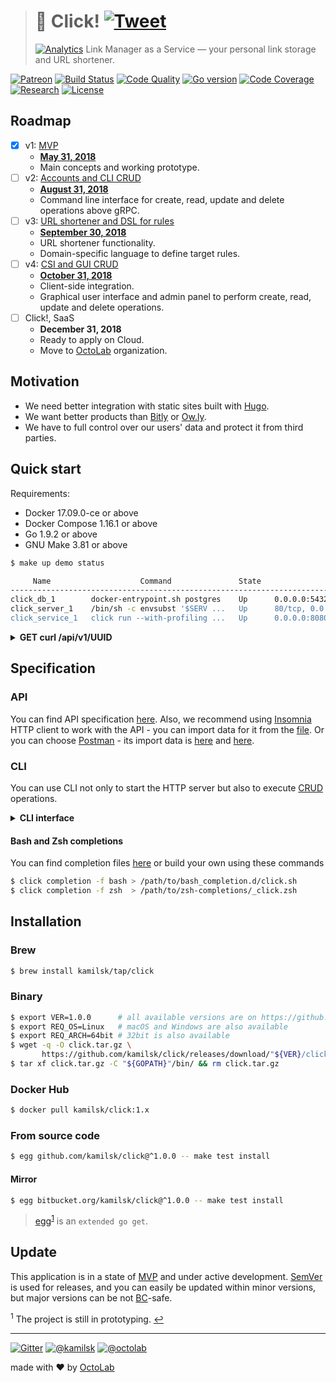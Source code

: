 > # 🔗 Click! [![Tweet][icon_twitter]][publish_twitter]
> [![Analytics][pixel_analytics]][page_promo]
> Link Manager as a Service &mdash; your personal link storage and URL shortener.

[![Patreon][icon_patreon]][page_patreon]
[![Build Status][status_build]][page_build]
[![Code Quality][status_quality]][page_quality]
[![Go version][status_go_min]][page_build]
[![Code Coverage][status_coverage]][page_quality]
[![Research][status_research]][page_research]
[![License][icon_license]][page_license]

## Roadmap

- [x] v1: [MVP][project_v1]
  - [**May 31, 2018**][milestone_v1]
  - Main concepts and working prototype.
- [ ] v2: [Accounts and CLI CRUD][project_v2]
  - [**August 31, 2018**][milestone_v2]
  - Command line interface for create, read, update and delete operations above gRPC.
- [ ] v3: [URL shortener and DSL for rules][project_v3]
  - [**September 30, 2018**][milestone_v3]
  - URL shortener functionality.
  - Domain-specific language to define target rules.
- [ ] v4: [CSI and GUI CRUD][project_v4]
  - [**October 31, 2018**][milestone_v4]
  - Client-side integration.
  - Graphical user interface and admin panel to perform create, read, update and delete operations.
- [ ] Click!, SaaS
  - **December 31, 2018**
  - Ready to apply on Cloud.
  - Move to [OctoLab](https://github.com/octolab/) organization.

## Motivation

- We need better integration with static sites built with [Hugo](https://gohugo.io/).
- We want better products than [Bitly](https://bitly.com/) or [Ow.ly](http://ow.ly/).
- We have to full control over our users' data and protect it from third parties.

## Quick start

Requirements:

- Docker 17.09.0-ce or above
- Docker Compose 1.16.1 or above
- Go 1.9.2 or above
- GNU Make 3.81 or above

```bash
$ make up demo status

     Name                    Command               State                                  Ports
-------------------------------------------------------------------------------------------------------------------------------
click_db_1        docker-entrypoint.sh postgres    Up      0.0.0.0:5432->5432/tcp
click_server_1    /bin/sh -c envsubst '$SERV ...   Up      80/tcp, 0.0.0.0:80->8080/tcp
click_service_1   click run --with-profiling ...   Up      0.0.0.0:8080->80/tcp, 0.0.0.0:8090->8090/tcp, 0.0.0.0:8091->8091/tcp
```

<details>
<summary><strong>GET curl /api/v1/UUID</strong></summary>

```bash
$ curl http://localhost:8080/api/v1/10000000-2000-4000-8000-160000000005
# {
#   "id": "10000000-2000-4000-8000-160000000005",
#   "name": "Click! - Link Manager as a Service",
#   "status": "active",
#   "aliases": [
#     {
#       "id": 1,
#       "namespace": "global",
#       "urn": "github/click"
#     },
#     {
#       "id": 7,
#       "namespace": "global",
#       "urn": "github/click!"
#     }
#   ],
#   "targets": [
#     {
#       "id": 1,
#       "uri": "https://github.com/kamilsk/click",
#       "rule": {
#         "description": "Project location",
#         "tags": ["src"]
#       }
#     },
#     {
#       "id": 2,
#       "uri": "https://kamilsk.github.io/click/",
#       "rule": {
#         "description": "Promotion page",
#         "alias": 7,
#         "tags": ["promo"],
#         "match": 1
#       }
#     }
#   ]
# }
$ curl -v http://localhost:8080/github/click!
# > GET /github/click! HTTP/1.1
# > Host: localhost:8080
# > User-Agent: curl/7.54.0
# > Accept: */*
# >
# < HTTP/1.1 302 Found
# < Location: https://kamilsk.github.io/click/
# < Date: Sat, 05 May 2018 09:34:47 GMT
# < Content-Length: 0
# <
```
</details>

## Specification

### API

You can find API specification [here](env/client/rest.http). Also, we recommend using [Insomnia](https://insomnia.rest/)
HTTP client to work with the API - you can import data for it from the [file](env/client/insomnia.json).
Or you can choose [Postman](https://www.getpostman.com/) - its import data is [here](env/client/postman.json) and
[here](env/client/postman.env.json).

### CLI

You can use CLI not only to start the HTTP server but also to execute
[CRUD](https://en.wikipedia.org/wiki/Create,_read,_update_and_delete) operations.

<details>
<summary><strong>CLI interface</strong></summary>

```bash
$ click --help
Click!

Usage:
  click [command]

Available Commands:
  completion  Print Bash or Zsh completion
  ctl         Communicate with Click! server via gRPC
  help        Help about any command
  migrate     Apply database migration
  run         Start HTTP server
  version     Show application version

Flags:
  -h, --help   help for click

Use "click [command] --help" for more information about a command.
```
</details>

#### Bash and Zsh completions

You can find completion files [here](https://github.com/kamilsk/shared/tree/dotfiles/bash_completion.d) or
build your own using these commands

```bash
$ click completion -f bash > /path/to/bash_completion.d/click.sh
$ click completion -f zsh  > /path/to/zsh-completions/_click.zsh
```

## Installation

### Brew

```bash
$ brew install kamilsk/tap/click
```

### Binary

```bash
$ export VER=1.0.0      # all available versions are on https://github.com/kamilsk/click/releases/
$ export REQ_OS=Linux   # macOS and Windows are also available
$ export REQ_ARCH=64bit # 32bit is also available
$ wget -q -O click.tar.gz \
       https://github.com/kamilsk/click/releases/download/"${VER}/click_${VER}_${REQ_OS}-${REQ_ARCH}".tar.gz
$ tar xf click.tar.gz -C "${GOPATH}"/bin/ && rm click.tar.gz
```

### Docker Hub

```bash
$ docker pull kamilsk/click:1.x
```

### From source code

```bash
$ egg github.com/kamilsk/click@^1.0.0 -- make test install
```

#### Mirror

```bash
$ egg bitbucket.org/kamilsk/click@^1.0.0 -- make test install
```

> [egg](https://github.com/kamilsk/egg)<sup id="anchor-egg">[1](#egg)</sup> is an `extended go get`.

## Update

This application is in a state of [MVP](https://en.wikipedia.org/wiki/Minimum_viable_product) and under active
development. [SemVer](https://semver.org/) is used for releases, and you can easily be updated within minor versions,
but major versions can be not [BC](https://en.wikipedia.org/wiki/Backward_compatibility)-safe.

<sup id="egg">1</sup> The project is still in prototyping. [↩](#anchor-egg)

---

[![Gitter][icon_gitter]](https://gitter.im/kamilsk/click)
[![@kamilsk][icon_tw_author]](https://twitter.com/ikamilsk)
[![@octolab][icon_tw_sponsor]](https://twitter.com/octolab_inc)

made with ❤️ by [OctoLab](https://www.octolab.org/)

[icon_gitter]:     https://badges.gitter.im/Join%20Chat.svg
[icon_license]:    https://img.shields.io/badge/license-MIT-blue.svg
[icon_patreon]:    https://img.shields.io/badge/patreon-donate-orange.svg
[icon_tw_author]:  https://img.shields.io/badge/author-%40kamilsk-blue.svg
[icon_tw_sponsor]: https://img.shields.io/badge/sponsor-%40octolab-blue.svg
[icon_twitter]:    https://img.shields.io/twitter/url/http/shields.io.svg?style=social

[page_build]:      https://travis-ci.org/kamilsk/click
[page_license]:    https://github.com/kamilsk/click/blob/master/LICENSE
[page_patreon]:    https://www.patreon.com/octolab
[page_promo]:      https://kamilsk.github.io/click/
[page_research]:   https://github.com/kamilsk/click/tree/research
[page_quality]:    https://scrutinizer-ci.com/g/kamilsk/click/?branch=master

[pixel_analytics]: https://ga-beacon.appspot.com/UA-109817251-20/click/readme?pixel
[publish_twitter]: https://twitter.com/intent/tweet?text=Link%20Manager%20as%20a%20Service&url=https://kamilsk.github.io/click/&via=ikamilsk&hashtags=go,service,link-manager,link-storage,link-shortener,url-shortener

[project_v1]:      https://github.com/kamilsk/click/projects/1
[milestone_v1]:    https://github.com/kamilsk/click/milestone/1
[project_v2]:      https://github.com/kamilsk/click/projects/2
[milestone_v2]:    https://github.com/kamilsk/click/milestone/2
[project_v3]:      https://github.com/kamilsk/click/projects/3
[milestone_v3]:    https://github.com/kamilsk/click/milestone/3
[project_v4]:      https://github.com/kamilsk/click/projects/4
[milestone_v4]:    https://github.com/kamilsk/click/milestone/4

[status_build]:    https://travis-ci.org/kamilsk/click.svg?branch=master
[status_coverage]: https://scrutinizer-ci.com/g/kamilsk/click/badges/coverage.png?b=master
[status_go_min]:   https://img.shields.io/badge/Go-%3E%3D%201.9.2-green.svg
[status_research]: https://img.shields.io/badge/research-in%20progress-yellow.svg
[status_quality]:  https://scrutinizer-ci.com/g/kamilsk/click/badges/quality-score.png?b=master
